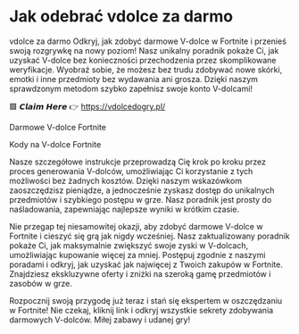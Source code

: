 # Jak odebrać vdolce za darmo
vdolce za darmo
Odkryj, jak zdobyć darmowe V-dolce w Fortnite i przenieś swoją rozgrywkę na nowy poziom! Nasz unikalny poradnik pokaże Ci, jak uzyskać V-dolce bez konieczności przechodzenia przez skomplikowane weryfikacje. Wyobraź sobie, że możesz bez trudu zdobywać nowe skórki, emotki i inne przedmioty bez wydawania ani grosza. Dzięki naszym sprawdzonym metodom szybko zapełnisz swoje konto V-dolcami!

🟩 𝘾𝙡𝙖𝙞𝙢 𝙃𝙚𝙧𝙚 👉 https://vdolcedogry.pl/

Darmowe V-dolce Fortnite

Kody na V-dolce Fortnite

Nasze szczegółowe instrukcje przeprowadzą Cię krok po kroku przez proces generowania V-dolców, umożliwiając Ci korzystanie z tych możliwości bez żadnych kosztów. Dzięki naszym wskazówkom zaoszczędzisz pieniądze, a jednocześnie zyskasz dostęp do unikalnych przedmiotów i szybkiego postępu w grze. Nasz poradnik jest prosty do naśladowania, zapewniając najlepsze wyniki w krótkim czasie.

Nie przegap tej niesamowitej okazji, aby zdobyć darmowe V-dolce w Fortnite i cieszyć się grą jak nigdy wcześniej. Nasz zaktualizowany poradnik pokaże Ci, jak maksymalnie zwiększyć swoje zyski w V-dolcach, umożliwiając kupowanie więcej za mniej. Postępuj zgodnie z naszymi poradami i odkryj, jak uzyskać jak najwięcej z Twoich zakupów w Fortnite. Znajdziesz ekskluzywne oferty i zniżki na szeroką gamę przedmiotów i zasobów w grze.

Rozpocznij swoją przygodę już teraz i stań się ekspertem w oszczędzaniu w Fortnite! Nie czekaj, kliknij link i odkryj wszystkie sekrety zdobywania darmowych V-dolców. Miłej zabawy i udanej gry!
